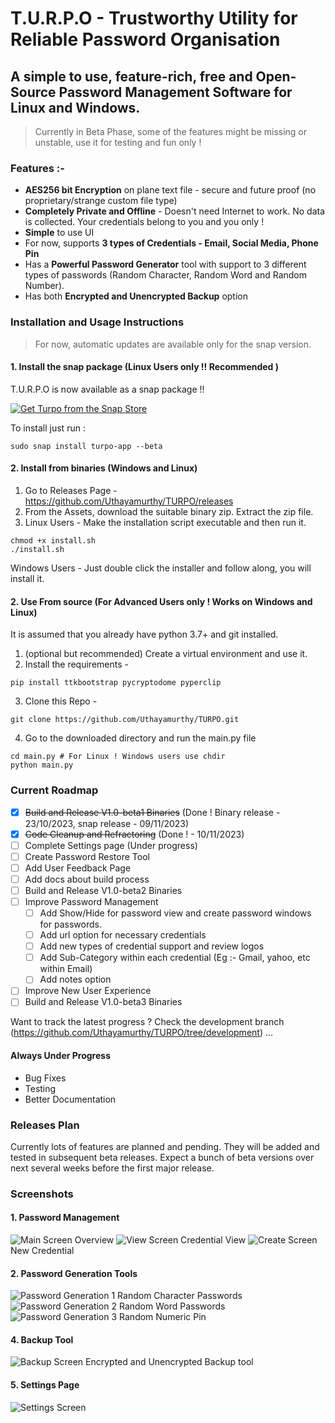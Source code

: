 # T.U.R.P.O - Trustworthy Utility for Reliable Password Organisation

## A simple to use, feature-rich, free and Open-Source Password Management Software for Linux and Windows.

> Currently in Beta Phase, some of the features might be missing or unstable, use it for testing and fun only !

### Features :-

- **AES256 bit Encryption** on plane text file - secure and future proof (no proprietary/strange custom file type)
- **Completely Private and Offline** - Doesn't need Internet to work. No data is collected. Your credentials belong to you and you only !
- **Simple** to use UI
- For now, supports **3 types of Credentials - Email, Social Media, Phone Pin**
- Has a **Powerful Password Generator** tool with support to 3 different types of  passwords (Random Character, Random Word and Random Number).
- Has both **Encrypted and Unencrypted Backup** option

### Installation and Usage Instructions
> For now, automatic updates are available only for the snap version.
#### 1. Install the snap package (Linux Users only !! Recommended ) ####

T.U.R.P.O is now available as a snap package !!

[![Get Turpo from the Snap Store](https://snapcraft.io/static/images/badges/en/snap-store-black.svg)](https://snapcraft.io/turpo-app)

To install just run :

```
sudo snap install turpo-app --beta
```

#### 2. Install from binaries (Windows and Linux) ####

1. Go to Releases Page - https://github.com/Uthayamurthy/TURPO/releases
2. From the Assets, download the suitable binary zip. Extract the zip file.
3. Linux Users - Make the installation script executable and then run it.
```
chmod +x install.sh
./install.sh
```
   Windows Users - Just double click the installer and follow along, you will install it.

#### 2. Use From source (For Advanced Users only ! Works on Windows and Linux) ####

It is assumed that you already have python 3.7+ and git installed.

1. (optional but recommended) Create a virtual environment and use it.
2. Install the requirements -
```
pip install ttkbootstrap pycryptodome pyperclip
```
3. Clone this Repo -
```
git clone https://github.com/Uthayamurthy/TURPO.git
```
4. Go to the downloaded directory and run the main.py file
```
cd main.py # For Linux ! Windows users use chdir
python main.py
```

### Current Roadmap
- [x] ~~Build and Release V1.0-beta1 Binaries~~ (Done ! Binary release - 23/10/2023, snap release - 09/11/2023)
- [x] ~~Code Cleanup and Refractoring~~ (Done ! - 10/11/2023)
- [ ] Complete Settings page (Under progress)
- [ ] Create Password Restore Tool
- [ ] Add User Feedback Page
- [ ] Add docs about build process
- [ ] Build and Release V1.0-beta2 Binaries
- [ ] Improve Password Management
  - [ ] Add Show/Hide for password view and create password windows for passwords.
  - [ ] Add url option for necessary credentials
  - [ ] Add new types of credential support and review logos
  - [ ] Add Sub-Category within each credential (Eg :- Gmail, yahoo, etc within Email)
  - [ ] Add notes option
- [ ] Improve New User Experience
- [ ] Build and Release V1.0-beta3 Binaries

Want to track the latest progress ? Check the development branch (https://github.com/Uthayamurthy/TURPO/tree/development) ...

#### Always Under Progress
- Bug Fixes
- Testing
- Better Documentation

### Releases Plan
Currently lots of features are planned and pending. They will be added and tested in subsequent beta releases. Expect a bunch of beta versions over next several weeks before the first major release.

### Screenshots
#### 1. Password Management
![Main Screen](/Images/main-screen.png)
Overview
![View Screen](/Images/credential-view.png)
Credential View 
![Create Screen](/Images/new-credential.png)
New Credential

#### 2. Password Generation Tools
![Password Generation 1](/Images/pass-generator1.png)
Random Character Passwords
![Password Generation 2](/Images/pass-generator2.png)
Random Word Passwords
![Password Generation 3](/Images/pass-generator3.png)
Random Numeric Pin

#### 4. Backup Tool
![Backup Screen](/Images/backup-tool.png)
Encrypted and Unencrypted Backup tool 

#### 5. Settings Page
![Settings Screen](/Images/settings.png)
